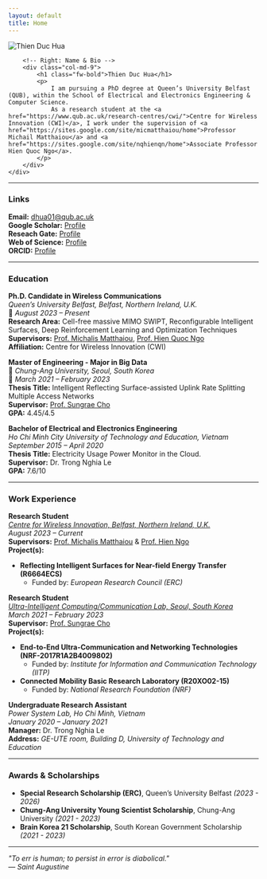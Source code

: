 ```yaml
---
layout: default
title: Home
---
```


<div class="container">
    <div class="row align-items-center">
        <!-- Left: Profile Image -->
        <div class="col-md-3 text-center">
            <img src="{{ '/assets/thienhua_portrait.png' | relative_url }}" alt="Thien Duc Hua" class="img-fluid rounded-circle" style="max-width: 150px;">
        </div>
        
        <!-- Right: Name & Bio -->
        <div class="col-md-9">
            <h1 class="fw-bold">Thien Duc Hua</h1>
            <p>
                I am pursuing a PhD degree at Queen’s University Belfast (QUB), within the School of Electrical and Electronics Engineering & Computer Science.
                As a research student at the <a href="https://www.qub.ac.uk/research-centres/cwi/">Centre for Wireless Innovation (CWI)</a>, I work under the supervision of <a href="https://sites.google.com/site/micmatthaiou/home">Professor Michail Matthaiou</a> and <a href="https://sites.google.com/site/nqhienqn/home">Associate Professor Hien Quoc Ngo</a>.
            </p>
        </div>
    </div>
</div>

---

### Links
**Email:** [dhua01@qub.ac.uk](mailto:dhua01@qub.ac.uk)  
**Google Scholar:** [Profile](https://scholar.google.com/citations?hl=en&user=UpJlLesAAAAJ)  
**Reseach Gate:** [Profile](https://www.researchgate.net/profile/Thien-Hua-2?ev=hdr_xprf)  
**Web of Science:** [Profile](https://www.webofscience.com/wos/author/record/ISA-6510-2023)  
**ORCID:** [Profile](https://orcid.org/0009-0004-0567-5880)  

---

### Education

**Ph.D. Candidate in Wireless Communications**  
*Queen’s University Belfast, Belfast, Northern Ireland, U.K.*  
📅 *August 2023 – Present*  
**Research Area:** Cell-free massive MIMO SWIPT, Reconfigurable Intelligent Surfaces, Deep Reinforcement Learning and Optimization Techniques  
**Supervisors:** [Prof. Michalis Matthaiou](https://sites.google.com/site/micmatthaiou/home), [Prof. Hien Quoc Ngo](https://sites.google.com/site/nqhienqn/home)  
**Affiliation:** Centre for Wireless Innovation (CWI)  

**Master of Engineering - Major in Big Data**  
📍 *Chung-Ang University, Seoul, South Korea*  
📅 *March 2021 – February 2023*  
**Thesis Title:** Intelligent Reflecting Surface-assisted Uplink Rate Splitting Multiple Access Networks  
**Supervisor:** [Prof. Sungrae Cho](https://sites.google.com/uclab.re.kr/srcho)  
**GPA:** 4.45/4.5

**Bachelor of Electrical and Electronics Engineering**  
*Ho Chi Minh City University of Technology and Education, Vietnam*  
*September 2015 – April 2020*  
**Thesis Title:** Electricity Usage Power Monitor in the Cloud.  
**Supervisor:** Dr. Trong Nghia Le  
**GPA:** 7.6/10

---

### Work Experience

**Research Student**  
[*Centre for Wireless Innovation, Belfast, Northern Ireland, U.K.*](https://www.qub.ac.uk/research-centres/cwi/)  
*August 2023 – Current*  
**Supervisors:** [Prof. Michalis Matthaiou](https://sites.google.com/site/micmatthaiou/home) & [Prof. Hien Ngo](https://sites.google.com/site/nqhienqn/home)  
**Project(s):**  
- **Reflecting Intelligent Surfaces for Near-field Energy Transfer (R6664ECS)**  
  - Funded by: *European Research Council (ERC)*  


**Research Student**  
[*Ultra-Intelligent Computing/Communication Lab, Seoul, South Korea*](https://uclab.re.kr/index.html)  
*March 2021 – February 2023*  
**Supervisor:** [Prof. Sungrae Cho](https://sites.google.com/uclab.re.kr/srcho)  
**Project(s):**  
- **End-to-End Ultra-Communication and Networking Technologies (NRF-2017R1A2B4009802)**  
  - Funded by: *Institute for Information and Communication Technology (IITP)*  
- **Connected Mobility Basic Research Laboratory (R20XO02-15)**  
  - Funded by: *National Research Foundation (NRF)*  


**Undergraduate Research Assistant**  
*Power System Lab, Ho Chi Minh, Vietnam*  
*January 2020 – January 2021*  
**Manager:** Dr. Trong Nghia Le  
**Address:** *GE-UTE room, Building D, University of Technology and Education*  

---

### Awards & Scholarships  

- **Special Research Scholarship (ERC)**, Queen’s University Belfast *(2023 - 2026)*  
- **Chung-Ang University Young Scientist Scholarship**, Chung-Ang University *(2021 - 2023)*  
- **Brain Korea 21 Scholarship**, South Korean Government Scholarship *(2021 - 2023)*


---

*"To err is human; to persist in error is diabolical."*  
— *Saint Augustine*  
